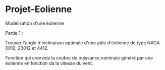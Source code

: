# Projet-Eolienne

Modélisation d'une éolienne

Partie 1 :

Trouver l'angle d'inclinaison optimale d'une pâle d'éolienne de type NACA 0012, 23012 et 4412.

Fonction qui crenvoie la coubre de puissance nominale généré par une éolienne en fonction da la vitesse du vent.
